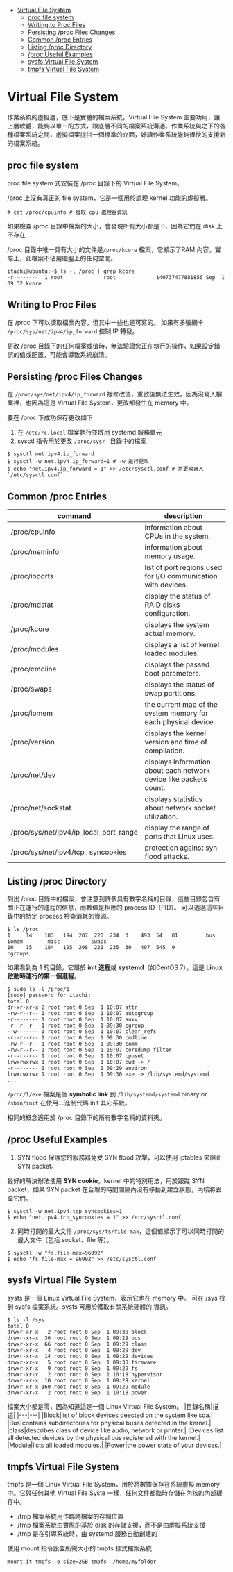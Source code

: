 - [Virtual File System](#virtual-file-system)
  * [proc file system](#proc-file-system)
  * [Writing to Proc Files](#writing-to-proc-files)
  * [Persisting /proc Files Changes](#persisting--proc-files-changes)
  * [Common /proc Entries](#common--proc-entries)
  * [Listing /proc Directory](#listing--proc-directory)
  * [/proc Useful Examples](#-proc-useful-examples)
  * [sysfs Virtual File System](#sysfs-virtual-file-system)
  * [tmpfs Virtual File System](#tmpfs-virtual-file-system)

# Virtual File System
作業系統的虛擬層，底下是實體的檔案系統。Virtual File System 主要功用，讓上層軟體，能夠以單一的方式，跟底層不同的檔案系統溝通。作業系統與之下的各種檔案系統之間，虛擬檔案提供一個標準的介面，好讓作業系統能夠很快的支援新的檔案系統。

## proc file system
proc file system 式安裝在 /proc 目錄下的 Virtual File System。

/proc 上沒有真正的 file system，它是一個用於處理 kernel 功能的虛擬層。

```shell=
# cat /proc/cpuinfo # 獲取 cpu 處裡器資訊
```
如果檢查 /proc 目錄中檔案的大小，會發現所有大小都是 0，因為它們在 disk 上不存在

/proc 目錄中唯一具有大小的文件是`/proc/kcore` 檔案，它顯示了RAM 內容。實際上，此檔案不佔用磁盤上的任何空間。
```shell=
itachi@ubuntu:~$ ls -l /proc | grep kcore
-r--------  1 root             root             140737477881856 Sep  1 09:32 kcore
```
## Writing to Proc Files
在 /proc 下可以讀取檔案內容，但其中一些也是可寫的。
如果有多張網卡 `/proc/sys/net/ipv4/ip_forward` 控制 IP 轉發。

更改 /proc 目錄下的任何檔案或值時，無法驗證您正在執行的操作，如果設定錯誤的值或配置，可能會導致系統崩潰。

## Persisting /proc Files Changes
在 `/proc/sys/net/ipv4/ip_forward` 裡修改值，重啟後無法生效，因為沒寫入檔案裡，也因為這是 Virtual File System，更改都發生在 memory 中。

要在 /proc 下成功保存更改如下
1. 在 `/etc/rc.local` 檔案執行並啟用 systemd 服務單元
2. sysctl 指令用於更改 `/proc/sys/ ` 目錄中的檔案
```shell=
$ sysctl net.ipv4.ip_forward
$ sysctl -w net.ipv4.ip_forward=1 # -w 進行更改
$ echo "net.ipv4.ip_forward = 1" >> /etc/sysctl.conf # 將更改寫入 `/etc/sysctl.conf`
```
## Common /proc Entries

|command|description|
|---|---|
|/proc/cpuinfo |information about CPUs in the system.|
|/proc/meminfo |information about memory usage.|
|/proc/ioports |list of port regions used for I/O communication with devices.|
|/proc/mdstat |display the status of RAID disks configuration.|
|/proc/kcore |displays the system actual memory.
|/proc/modules |displays a list of kernel loaded modules.|
|/proc/cmdline|displays the passed boot parameters.|
|/proc/swaps|displays the status of swap partitions.|
|/proc/iomem|the current map of the system memory for each physical device.|
|/proc/version |displays the kernel version and time of compilation.|
|/proc/net/dev |displays information about each network device like packets count.|
|/proc/net/sockstat|displays statistics about network socket utilization.|
|/proc/sys/net/ipv4/ip_local_port_range|display the range of ports that Linux uses.|
|/proc/sys/net/ipv4/tcp_ syncookies|protection against syn flood attacks.|

## Listing /proc Directory
列出 /proc 目錄中的檔案，會注意到許多具有數字名稱的目錄，這些目錄包含有關正在運行的進程的信息，而數值是相應的 process ID（PID）。
可以透過這些目錄中的特定 process 檢查消耗的資源。
```shell=
$ ls /proc
1     14    183   194  207  220  234  3    493  54   81         bus          iomem        misc          swaps
10    15    184   195  208  221  235  30   497  545  9          cgroups
```
如果看到為 1 的目錄，它屬於 **init 進程**或 **systemd**（如CentOS 7），這是 **Linux 啟動時運行的第一個進程**。

```shell=
$ sudo ls -l /proc/1
[sudo] password for itachi:
total 0
dr-xr-xr-x 2 root root 0 Sep  1 10:07 attr
-rw-r--r-- 1 root root 0 Sep  1 10:07 autogroup
-r-------- 1 root root 0 Sep  1 10:07 auxv
-r--r--r-- 1 root root 0 Sep  1 09:30 cgroup
--w------- 1 root root 0 Sep  1 10:07 clear_refs
-r--r--r-- 1 root root 0 Sep  1 09:30 cmdline
-rw-r--r-- 1 root root 0 Sep  1 09:30 comm
-rw-r--r-- 1 root root 0 Sep  1 10:07 coredump_filter
-r--r--r-- 1 root root 0 Sep  1 10:07 cpuset
lrwxrwxrwx 1 root root 0 Sep  1 10:07 cwd -> /
-r-------- 1 root root 0 Sep  1 09:29 environ
lrwxrwxrwx 1 root root 0 Sep  1 09:30 exe -> /lib/systemd/systemd
...
```
`/proc/1/exe` 檔案是個 **symbolic link** 到  `/lib/systemd/systemd` binary or `/sbin/init` 在使用二進制代碼 init 其它系統。

相同的概念適用於 /proc 目錄下的所有數字名稱的資料夾。

## /proc Useful Examples
1. SYN flood
保護您的服務器免受 SYN flood 攻擊，可以使用 iptables 來阻止 SYN packet。

最好的解決辦法使用 **SYN cookie**。kernel 中的特別用法，用於跟蹤 SYN packet，如果 SYN packet 在合理的時間間隔內沒有移動到建立狀態，內核將丟棄它們。

```shell=
$ sysctl -w net.ipv4.tcp_syncookies=1
$ echo "net.ipv4.tcp_syncookies = 1" >> /etc/sysctl.conf
```
2. 同時打開的最大文件
`/proc/sys/fs/file-max`，這個值顯示了可以同時打開的最大文件（包括 socket、file 等）。
```shell=
$ sysctl -w "fs.file-max=96992"
$ echo "fs.file-max = 96992" >> /etc/sysctl.conf
```
## sysfs Virtual File System
sysfs 是一個 Linux Virtual File System，表示它也在 memory 中。
可在 /sys 找到 sysfs 檔案系統。sysfs 可用於獲取有關系統硬體的 資訊。
```shell=
$ ls -l /sys
total 0
drwxr-xr-x   2 root root 0 Sep  1 09:30 block
drwxr-xr-x  36 root root 0 Sep  1 09:29 bus
drwxr-xr-x  66 root root 0 Sep  1 09:29 class
drwxr-xr-x   4 root root 0 Sep  1 09:29 dev
drwxr-xr-x  14 root root 0 Sep  1 09:29 devices
drwxr-xr-x   5 root root 0 Sep  1 09:30 firmware
drwxr-xr-x   9 root root 0 Sep  1 09:29 fs
drwxr-xr-x   2 root root 0 Sep  1 10:18 hypervisor
drwxr-xr-x  10 root root 0 Sep  1 09:29 kernel
drwxr-xr-x 160 root root 0 Sep  1 09:29 module
drwxr-xr-x   2 root root 0 Sep  1 10:18 power
```
檔案大小都是零，因為知道這是一個 Linux Virtual File System。
|目錄名稱|描述|
|---|---|
|Block|list of block devices deected on the system like sda.|
|Bus|contains subdirectories for physical buses detected in the kernel.|
|class|describes class of device like audio, network or printer.|
|Devices|list all detected devices by the physical bus registered with the kernel.|
|Module|lists all loaded modules.|
|Power|the power state of your devices.|

## tmpfs Virtual File System
tmpfs 是一個 Linux Virtual File System，用於將數據保存在系統虛擬 memory 中。它與任何其他 Virtual File Syste 一樣，任何文件都臨時存儲在內核的內部緩存中。

- /tmp 檔案系統用作臨時檔案的存儲位置
- /tmp 檔案系統由實際的基於 disk 的存儲支援，而不是由虛擬系統支援
- /tmp 是在引導系統時，由 systemd 服務自動創建的

使用 mount 指令設置所需大小的 tmpfs 樣式檔案系統
```shell=
mount it tmpfs -o size=2GB tmpfs  /home/myfolder
```
